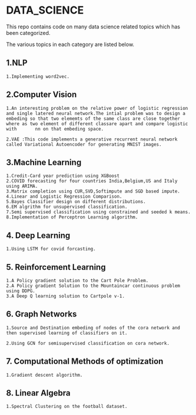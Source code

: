 # DATA_SCIENCE


This repo contains code on many data science related topics which has been categorized.



The various topics in each category are listed below.


## 1.NLP 
	1.Implementing word2vec.


## 2.Computer Vision


	1.An interesting problem on the relative power of logistic regression and single latered neural network.The intial problem was to design a
	embeding so that two elememts of the same class are close together where as two element of different classare apart and compare logistic with 		nn on that embeding space. 

	2.VAE :This code implements a generative recurrent neural network called Variational Autoencoder for generating MNIST images.

## 3.Machine Learning
	1.Credit-Card year prediction using XGBoost
	2.COVID forecasting for four countries India,Belgium,US and Italy using ARIMA.
	3.Matrix completion using CUR,SVD,Softimpute and SGD based impute.
	4.Linear and Logistic Regression Comparison.
	5.Bayes Classifier design on different distributions.
	6.EM algrithm for unsupervised classification.
	7.Semi supervised classification using constrained and seeded k means.
	8.Implementation of Perceptron Learning algorithm.
	


## 4. Deep Learning
	1.Using LSTM for covid forcasting.


## 5. Reinforcement Learning 
	1.A Policy gradient solution to the Cart Pole Problem.
	2.A Policy gradient Solution to the Mountaincar continuous problem using DDPG.
	3.A Deep Q learning solution to Cartpole v-1.



## 6. Graph Networks

	1.Source and Destination embeding of nodes of the cora network and then supervised learning of classifiers on it.
	
	2.Using GCN for semisupervised classification on cora network.
	 


## 7. Computational Methods of optimization
	1.Gradient descent algorithm.


## 8. Linear Algebra
	1.Spectral Clustering on the football dataset.
